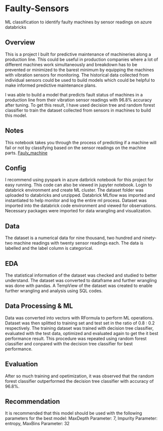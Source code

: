 # Faulty-Sensors
ML classification to identify faulty machines by sensor readings on azure databricks

## Overview
This is a project I built for predictive maintenance of machineries along a production line. This could be useful in production companies where a lot of different machines work simultaneously and breakdown has to be prevented or minimized to the barest minimum by equipping the machines with vibration sensors for monitoring.  The historical data collected from individual sensors could be used to build models which could be helpful to make informed predictive maintenance plans.

I was able to build a model that predicts fault status of machines in a production line from their vibration sensor readings with 96.8% accuracy after tuning. To get this result, I have used decision tree and random forest classifier to train the dataset collected from sensors in machines to build this model.

## Notes
This notebook takes you through the process of predicting if a machine will fail or not by classifying based on the sensor readings on the machine parts. [Fauly_machine](https://github.com/OLAMILEKAN011/Faulty-Sensors/blob/main/Faulty%20Machine%20Sensor.ipynb)

## Config
I recommend using pyspark in azure datbrick notebook for this project for easy running. This code can also be viewed in jupyter notebook. Login to databrick environment and create ML cluster. The dataset folder was uploaded to databricks and unzipped. Databrick MLflow was imported and instantiated to help monitor and log the entire ml process.  Dataset was imported into the databrick code environment and viewed for observations. Necessary packages were imported for data wrangling and visualization.

## Data
The dataset is a numerical data for nine thousand, two hundred and ninety-two machine readings with twenty sensor readings each. The data is labelled and the label column is categorical.

## EDA
The statistical information of the dataset was checked and studied to better understand. The dataset was converted to dataframe and further wrangling was done with pandas. A TempView of the dataset was created to enable further wrangling and analysis using SQL codes.

## Data Processing & ML
Data was converted into vectors with RFormula to perform ML operations. 
Dataset was then splitted to training set and test set in the ratio of 0.8 : 0.2 respectively.
The training dataset was trained with decision tree classifier, evaluated with the test data, optimized and evaluated again to get the it best performance result. This procedure was repeated using random forest classifier and conpared with the decision tree classifier for best performance. 

## Evaluation
After so much training and opetimization, it was observed that the random forest classifier outperformed the decision tree classifier with accuracy of 96.8%.

## Recommendation
It is recommended that this model should be used with the following parameters for the best model:
MaxDepth Parameter: 7, Impurity Parameter: entropy, MaxBins Parameter: 32
